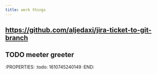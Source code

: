 ```yaml
---
title: work things
---
```


## https://github.com/aljedaxi/jira-ticket-to-git-branch
## TODO meeter greeter
:PROPERTIES:
:todo: 1610745240149
:END:
##
